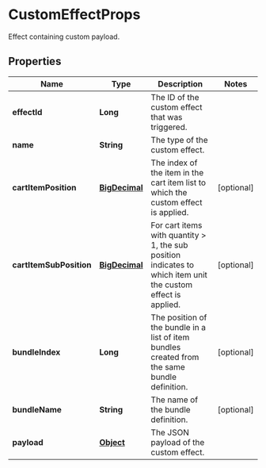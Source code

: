 

# CustomEffectProps

Effect containing custom payload.
## Properties

Name | Type | Description | Notes
------------ | ------------- | ------------- | -------------
**effectId** | **Long** | The ID of the custom effect that was triggered. | 
**name** | **String** | The type of the custom effect. | 
**cartItemPosition** | [**BigDecimal**](BigDecimal.md) | The index of the item in the cart item list to which the custom effect is applied. |  [optional]
**cartItemSubPosition** | [**BigDecimal**](BigDecimal.md) | For cart items with quantity &gt; 1, the sub position indicates to which item unit the custom effect is applied.  |  [optional]
**bundleIndex** | **Long** | The position of the bundle in a list of item bundles created from the same bundle definition. |  [optional]
**bundleName** | **String** | The name of the bundle definition. |  [optional]
**payload** | [**Object**](.md) | The JSON payload of the custom effect. | 



